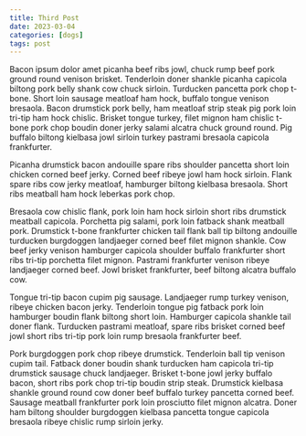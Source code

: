 ```yaml
---
title: Third Post
date: 2023-03-04
categories: [dogs]
tags: post
---
```


Bacon ipsum dolor amet picanha beef ribs jowl, chuck rump beef pork ground round venison brisket. Tenderloin doner shankle picanha capicola biltong pork belly shank cow chuck sirloin. Turducken pancetta pork chop t-bone. Short loin sausage meatloaf ham hock, buffalo tongue venison bresaola. Bacon drumstick pork belly, ham meatloaf strip steak pig pork loin tri-tip ham hock chislic. Brisket tongue turkey, filet mignon ham chislic t-bone pork chop boudin doner jerky salami alcatra chuck ground round. Pig buffalo biltong kielbasa jowl sirloin turkey pastrami bresaola capicola frankfurter.

Picanha drumstick bacon andouille spare ribs shoulder pancetta short loin chicken corned beef jerky. Corned beef ribeye jowl ham hock sirloin. Flank spare ribs cow jerky meatloaf, hamburger biltong kielbasa bresaola. Short ribs meatball ham hock leberkas pork chop.

Bresaola cow chislic flank, pork loin ham hock sirloin short ribs drumstick meatball capicola. Porchetta pig salami, pork loin fatback shank meatball pork. Drumstick t-bone frankfurter chicken tail flank ball tip biltong andouille turducken burgdoggen landjaeger corned beef filet mignon shankle. Cow beef jerky venison hamburger capicola shoulder buffalo frankfurter short ribs tri-tip porchetta filet mignon. Pastrami frankfurter venison ribeye landjaeger corned beef. Jowl brisket frankfurter, beef biltong alcatra buffalo cow.

Tongue tri-tip bacon cupim pig sausage. Landjaeger rump turkey venison, ribeye chicken bacon jerky. Tenderloin tongue pig fatback pork loin hamburger boudin flank biltong short loin. Hamburger capicola shankle tail doner flank. Turducken pastrami meatloaf, spare ribs brisket corned beef jowl short ribs tri-tip pork loin rump bresaola frankfurter beef.

Pork burgdoggen pork chop ribeye drumstick. Tenderloin ball tip venison cupim tail. Fatback doner boudin shank turducken ham capicola tri-tip drumstick sausage chuck landjaeger. Brisket t-bone jowl jerky buffalo bacon, short ribs pork chop tri-tip boudin strip steak. Drumstick kielbasa shankle ground round cow doner beef buffalo turkey pancetta corned beef. Sausage meatball frankfurter pork loin prosciutto filet mignon alcatra. Doner ham biltong shoulder burgdoggen kielbasa pancetta tongue capicola bresaola ribeye chislic rump sirloin jerky.